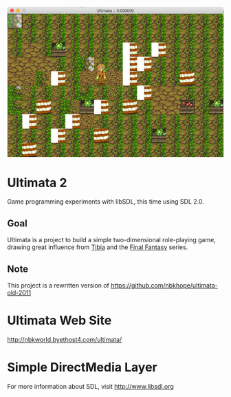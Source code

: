 ![Ultimata 2 Screenshot](docs/ultimata2.png "Ultimata 2")

# Ultimata 2

Game programming experiments with libSDL, this time using SDL 2.0.

## Goal

Ultimata is a project to build a simple two-dimensional role-playing game, drawing great influence from [Tibia](http://www.tibia.com "Tibia MMORPG") and the [Final Fantasy](https://en.wikipedia.org/wiki/Final_Fantasy "Final Fantasy series") series.

## Note

This project is a rewritten version of https://github.com/nbkhope/ultimata-old-2011

# Ultimata Web Site

http://nbkworld.byethost4.com/ultimata/

# Simple DirectMedia Layer

For more information about SDL, visit http://www.libsdl.org
